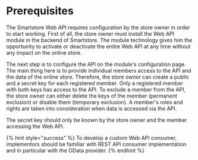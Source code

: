 # Prerequisites

The Smartstore Web API requires configuration by the store owner in order to start working. First of all, the store owner must install the Web API module in the backend of Smartstore. The module technology gives him the opportunity to activate or deactivate the entire Web API at any time without any impact on the online store.

The next step is to configure the API on the module's configuration page. The main thing here is to provide individual members access to the API and the data of the online store. Therefore, the store owner can create a public and a secret key for each registered member. Only a registered member with both keys has access to the API. To exclude a member from the API, the store owner can either delete the keys of the member (permanent exclusion) or disable them (temporary exclusion). A member's roles and rights are taken into consideration when data is accessed via the API.

The secret key should only be known by the store owner and the member accessing the Web API.

{% hint style="success" %}
To develop a custom Web API consumer, implementors should be familiar with REST API consumer implementation and in particular with the OData provider.
{% endhint %}
